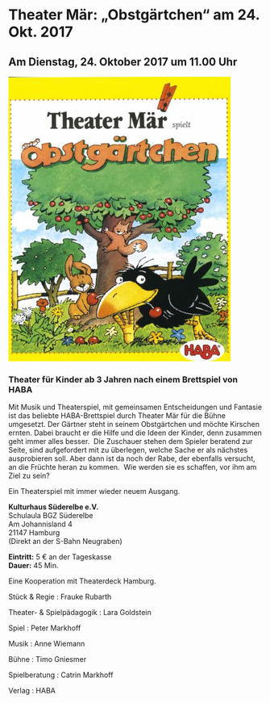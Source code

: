 # Theater Mär: „Obstgärtchen“ am 24. Okt. 2017

## Am Dienstag, 24. Oktober 2017 um 11.00 Uhr

![](/img/wsb_441x564_Plakat_web.jpg)

### Theater für Kinder ab 3 Jahren nach einem Brettspiel von HABA

Mit Musik und Theaterspiel, mit gemeinsamen Entscheidungen und Fantasie ist das
beliebte HABA-Brettspiel durch Theater Mär für die Bühne umgesetzt. Der Gärtner
steht in seinem Obstgärtchen und möchte Kirschen ernten. Dabei braucht er die
Hilfe und die Ideen der Kinder, denn zusammen geht immer alles besser. 
Die Zuschauer stehen dem Spieler beratend zur Seite, sind aufgefordert mit zu
überlegen, welche Sache er als nächstes ausprobieren soll. Aber dann ist da noch
der Rabe, der ebenfalls versucht, an die Früchte heran zu kommen.  Wie werden sie
es schaffen, vor ihm am Ziel zu sein?

Ein Theaterspiel mit immer wieder neuem Ausgang.

**Kulturhaus Süderelbe e.V.**  
Schulaula BGZ Süderelbe  
Am Johannisland 4  
21147 Hamburg  
(Direkt an der S-Bahn Neugraben)  

**Eintritt:** 5 € an der Tageskasse   
**Dauer:** 45 Min.

Eine Kooperation mit Theaterdeck Hamburg.

Stück & Regie
:   Frauke Rubarth

Theater- & Spielpädagogik
:   Lara Goldstein

Spiel
:   Peter Markhoff

Musik
:   Anne Wiemann

Bühne
:   Timo Gniesmer

Spielberatung
:   Catrin Markhoff

Verlag
:   HABA
